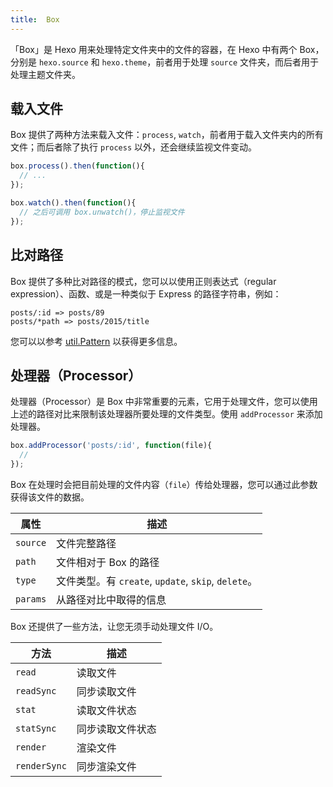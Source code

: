 ```yaml
---
title:  Box
---
```

「Box」是 Hexo 用来处理特定文件夹中的文件的容器，在 Hexo 中有两个 Box，分别是 `hexo.source` 和 `hexo.theme`，前者用于处理 `source` 文件夹，而后者用于处理主题文件夹。

## 载入文件

Box 提供了两种方法来载入文件：`process`, `watch`，前者用于载入文件夹内的所有文件；而后者除了执行 `process` 以外，还会继续监视文件变动。

``` js
box.process().then(function(){
  // ...
});

box.watch().then(function(){
  // 之后可调用 box.unwatch()，停止监视文件
});
```

## 比对路径

Box 提供了多种比对路径的模式，您可以以使用正则表达式（regular expression）、函数、或是一种类似于 Express 的路径字符串，例如：

``` plain
posts/:id => posts/89
posts/*path => posts/2015/title
```

您可以以参考 [util.Pattern] 以获得更多信息。

## 处理器（Processor）

处理器（Processor）是 Box 中非常重要的元素，它用于处理文件，您可以使用上述的路径对比来限制该处理器所要处理的文件类型。使用 `addProcessor` 来添加处理器。

``` js
box.addProcessor('posts/:id', function(file){
  //
});
```

Box 在处理时会把目前处理的文件内容（`file`）传给处理器，您可以通过此参数获得该文件的数据。

属性 | 描述
--- | ---
`source` | 文件完整路径
`path` | 文件相对于 Box 的路径
`type` | 文件类型。有 `create`, `update`, `skip`, `delete`。
`params` | 从路径对比中取得的信息

Box 还提供了一些方法，让您无须手动处理文件 I/O。

方法 | 描述
--- | ---
`read` | 读取文件
`readSync` | 同步读取文件
`stat` | 读取文件状态
`statSync` | 同步读取文件状态
`render` | 渲染文件
`renderSync` | 同步渲染文件

[util.Pattern]: https://github.com/hexojs/hexo-util#patternrule
